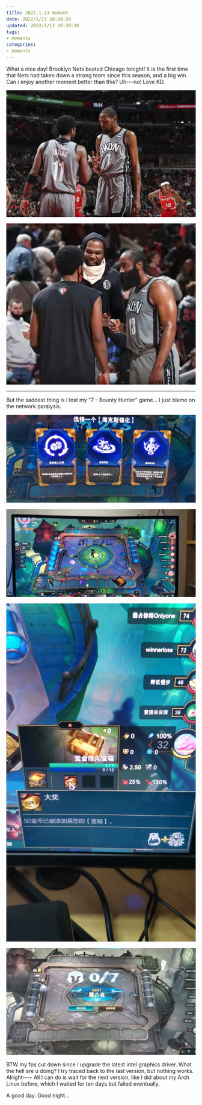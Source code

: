 ```yaml
---
title: 2022.1.13 moment
date: 2022/1/13 20:20:20
updated: 2022/1/13 20:20:20
tags:
- moments
categories:
- moments
---
```


What a nice day! Brooklyn Nets beated Chicago tonight! It is the first time that Nets had taken down a strong team since this season, and a big win. Can i enjoy another moment better than this? Uh---no! Love KD.

![](2022-1-13/2022-1-13_1.jpg)

![](2022-1-13/2022-1-13_2.jpg)

------

But the saddest thing is I lost my "7 - Bounty Hunter" game... I just blame on the network paralysis. 

![](2022-1-13/2022-1-13_3.jpg)

![](2022-1-13/2022-1-13_4.jpg)

![](2022-1-13/2022-1-13_5.jpg)

![](2022-1-13/2022-1-13_6.jpg)

BTW my fps cut down since I upgrade the latest intel graphics driver. What the hell are u doing? I try traced back to the last version, but nothing works. Alright---- All I can do is wait for the next version, like I did about my Arch Linux before, which I waited for ten days but failed eventually.

A good day. Good night...

